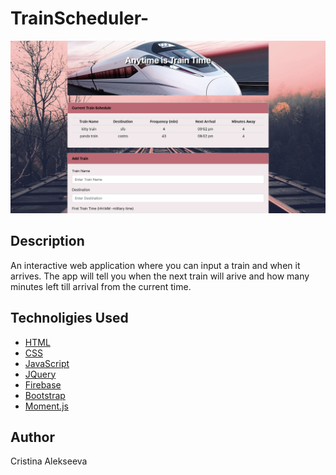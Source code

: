 # TrainScheduler-

![Site screenshort](https://github.com/javascriptkitty/TrainScheduler-/blob/master/assets/images/ScreenShot.png)

## Description

An interactive web application where you can input a train and when it arrives. The app will tell you when the next train will arive and how many minutes left till arrival from the current time.

## Technoligies Used

- [HTML](https://developer.mozilla.org/en-US/docs/Web/HTML)
- [CSS](https://developer.mozilla.org/ru/docs/Web/CSS)
- [JavaScript](https://developer.mozilla.org/ru/docs/Web/JavaScript)
- [JQuery](https://jquery.com/)
- [Firebase](https://firebase.google.com/)
- [Bootstrap](https://getbootstrap.com)
- [Moment.js](https://momentjs.com)

## Author

Cristina Alekseeva
